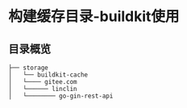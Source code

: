 # 构建缓存目录-buildkit使用
## 目录概览

```
├── storage
│   └── buildkit-cache 
│   └──── gitee.com 
│   └────── linclin 
│   └──────── go-gin-rest-api
```